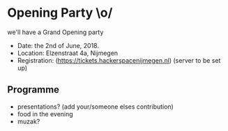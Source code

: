 # Opening Party \o/

we'll have a Grand Opening party

* Date: the 2nd of June, 2018.
* Location: Elzenstraat 4a, Nijmegen
* Registration: (https://tickets.hackerspacenijmegen.nl) (server to be set up)

## Programme

* presentations? (add your/someone elses contribution)
* food in the evening
* muzak?
